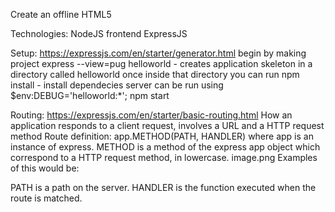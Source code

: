 Create an offline HTML5 

Technologies:
NodeJS frontend
ExpressJS

Setup: https://expressjs.com/en/starter/generator.html
begin by making project
express --view=pug helloworld - creates application skeleton in a directory called helloworld
once inside that directory you can run
npm install - install dependecies
server can be run using
$env:DEBUG='helloworld:*'; npm start

Routing: https://expressjs.com/en/starter/basic-routing.html
How an application responds to a client request, involves a URL and a HTTP request method
Route definition:
app.METHOD(PATH, HANDLER) where app is an instance of express.
METHOD is a method of the express app object which correspond to a HTTP request method, in lowercase.
image.png
Examples of this would be:


PATH is a path on the server.
HANDLER is the function executed when the route is matched.


